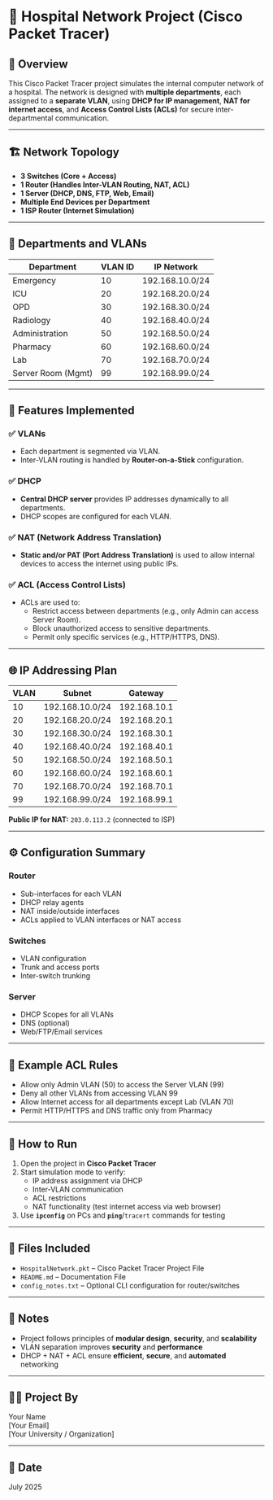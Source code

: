 # 🏥 Hospital Network Project (Cisco Packet Tracer)

## 📘 Overview

This Cisco Packet Tracer project simulates the internal computer network of a hospital. The network is designed with **multiple departments**, each assigned to a **separate VLAN**, using **DHCP for IP management**, **NAT for internet access**, and **Access Control Lists (ACLs)** for secure inter-departmental communication.

---

## 🏗️ Network Topology

- **3 Switches (Core + Access)**
- **1 Router (Handles Inter-VLAN Routing, NAT, ACL)**
- **1 Server (DHCP, DNS, FTP, Web, Email)**
- **Multiple End Devices per Department**
- **1 ISP Router (Internet Simulation)**

---

## 🏢 Departments and VLANs

| Department         | VLAN ID | IP Network       |
|--------------------|---------|------------------|
| Emergency          | 10      | 192.168.10.0/24  |
| ICU                | 20      | 192.168.20.0/24  |
| OPD                | 30      | 192.168.30.0/24  |
| Radiology          | 40      | 192.168.40.0/24  |
| Administration     | 50      | 192.168.50.0/24  |
| Pharmacy           | 60      | 192.168.60.0/24  |
| Lab                | 70      | 192.168.70.0/24  |
| Server Room (Mgmt) | 99      | 192.168.99.0/24  |

---

## 📡 Features Implemented

### ✅ VLANs
- Each department is segmented via VLAN.
- Inter-VLAN routing is handled by **Router-on-a-Stick** configuration.

### ✅ DHCP
- **Central DHCP server** provides IP addresses dynamically to all departments.
- DHCP scopes are configured for each VLAN.

### ✅ NAT (Network Address Translation)
- **Static and/or PAT (Port Address Translation)** is used to allow internal devices to access the internet using public IPs.

### ✅ ACL (Access Control Lists)
- ACLs are used to:
  - Restrict access between departments (e.g., only Admin can access Server Room).
  - Block unauthorized access to sensitive departments.
  - Permit only specific services (e.g., HTTP/HTTPS, DNS).

---

## 🌐 IP Addressing Plan

| VLAN | Subnet            | Gateway           |
|------|-------------------|-------------------|
| 10   | 192.168.10.0/24   | 192.168.10.1      |
| 20   | 192.168.20.0/24   | 192.168.20.1      |
| 30   | 192.168.30.0/24   | 192.168.30.1      |
| 40   | 192.168.40.0/24   | 192.168.40.1      |
| 50   | 192.168.50.0/24   | 192.168.50.1      |
| 60   | 192.168.60.0/24   | 192.168.60.1      |
| 70   | 192.168.70.0/24   | 192.168.70.1      |
| 99   | 192.168.99.0/24   | 192.168.99.1      |

**Public IP for NAT:** `203.0.113.2` (connected to ISP)

---

## ⚙️ Configuration Summary

### Router
- Sub-interfaces for each VLAN
- DHCP relay agents
- NAT inside/outside interfaces
- ACLs applied to VLAN interfaces or NAT access

### Switches
- VLAN configuration
- Trunk and access ports
- Inter-switch trunking

### Server
- DHCP Scopes for all VLANs
- DNS (optional)
- Web/FTP/Email services

---

## 🔐 Example ACL Rules

- Allow only Admin VLAN (50) to access the Server VLAN (99)
- Deny all other VLANs from accessing VLAN 99
- Allow Internet access for all departments except Lab (VLAN 70)
- Permit HTTP/HTTPS and DNS traffic only from Pharmacy

---

## 🚀 How to Run

1. Open the project in **Cisco Packet Tracer**
2. Start simulation mode to verify:
   - IP address assignment via DHCP
   - Inter-VLAN communication
   - ACL restrictions
   - NAT functionality (test internet access via web browser)
3. Use **`ipconfig`** on PCs and **`ping`**/`tracert` commands for testing

---

## 📂 Files Included

- `HospitalNetwork.pkt` – Cisco Packet Tracer Project File
- `README.md` – Documentation File
- `config_notes.txt` – Optional CLI configuration for router/switches

---

## 📌 Notes

- Project follows principles of **modular design**, **security**, and **scalability**
- VLAN separation improves **security** and **performance**
- DHCP + NAT + ACL ensure **efficient**, **secure**, and **automated** networking

---

## 👨‍⚕️ Project By

Your Name  
[Your Email]  
[Your University / Organization]  

---

## 📅 Date

July 2025


